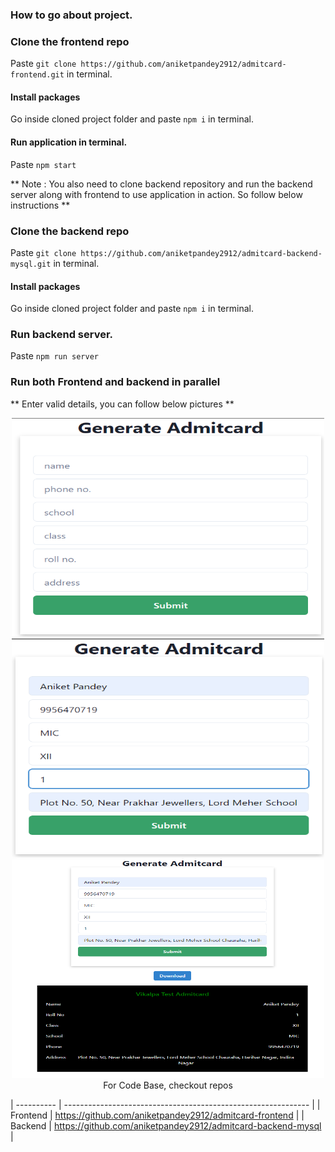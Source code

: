 ### How to go about project.

### Clone the frontend repo

Paste `git clone https://github.com/aniketpandey2912/admitcard-frontend.git` in terminal.

#### Install packages

Go inside cloned project folder and paste `npm i` in terminal.

#### Run application in terminal.

Paste `npm start`

** Note : You also need to clone backend repository and run the backend server along with frontend to use application in action. So follow below instructions **

### Clone the backend repo

Paste `git clone https://github.com/aniketpandey2912/admitcard-backend-mysql.git` in terminal.

#### Install packages

Go inside cloned project folder and paste `npm i` in terminal.

### Run backend server.

Paste `npm run server`

### Run both Frontend and backend in parallel

** Enter valid details, you can follow below pictures **

<p align="center"><img src="./readme_images/1.png" alt="project-image" width="500" height="350 ></p>
<p align="center"><img src="./readme_images/2.png" alt="project-image" width="500" height="350 ></p>
<p align="center"><img src="./readme_images/3.png" alt="project-image" width="500" height="350 ></p>

#### For Code Base, checkout repos

| ---------- | ------------------------------------------------------------- |
| Frontend | <https://github.com/aniketpandey2912/admitcard-frontend> |
| Backend | <https://github.com/aniketpandey2912/admitcard-backend-mysql> |
